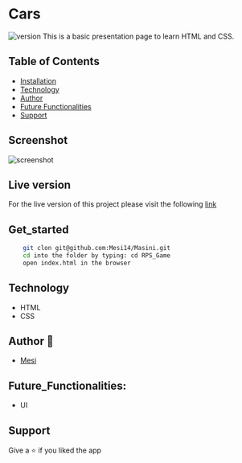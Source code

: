 # Cars

<img alt="version" src="https://img.shields.io/badge/version-1.0.0-blue.svg?cacheSeconds=2592000" />
This is a basic presentation page to learn HTML and CSS. 

## Table of Contents
- [Installation](#get_started)
- [Technology](#technology)
- [Author](#author)
- [Future Functionalities](#future_functionalities)
- [Support](#support)

## Screenshot
![screenshot](./Images/screenshot.jpg)

## Live version

For the live version of this project please visit the following [link]()

## Get_started
```bash
    git clon git@github.com:Mesi14/Masini.git
    cd into the folder by typing: cd RPS_Game
    open index.html in the browser
```

## Technology

- HTML
- CSS

## Author :bust_in_silhouette:

- [Mesi](https://github.com/Mesi14)

## Future_Functionalities:

- UI

## Support

Give a :star: if you liked the app